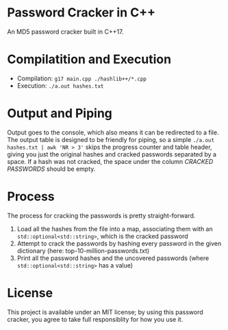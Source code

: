 # Password Cracker in C++
An MD5 password cracker built in C++17.

# Compilatition and Execution
- Compilation: `g17 main.cpp ./hashlib++/*.cpp`
- Execution: `./a.out hashes.txt`

# Output and Piping
Output goes to the console, which also means it can be redirected to a file. The output table is designed to be friendly for piping, so a simple `./a.out hashes.txt | awk 'NR > 3'` skips the progress counter and table header, giving you just the 
original hashes and cracked passwords separated by a space. If a hash was not cracked, the space under the column _CRACKED PASSWORDS_ should be empty.

# Process
The process for cracking the passwords is pretty straight-forward.
1. Load all the hashes from the file into a map, associating them with an `std::optional<std::string>`, which is the cracked password
2. Attempt to crack the passwords by hashing every password in the given dictionary (here: top-10-million-passwords.txt)
3. Print all the password hashes and the uncovered passwords (where `std::optional<std::string>` has a value)

# License
This project is available under an MIT license; by using this password cracker, you agree to take full responsiblity for how you use it.
